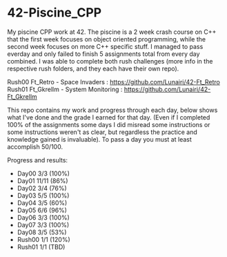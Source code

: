 # 42-Piscine_CPP
My piscine CPP work at 42. The piscine is a 2 week crash course on C++ that the first week focuses on object oriented programming, while the second week focuses on more C++ specific stuff. I managed to pass everday and only failed to finish 5 assignments total from every day combined. I was able to complete both rush challenges (more info in the respective rush folders, and they each have their own repo).

Rush00 Ft_Retro - Space Invaders : https://github.com/Lunairi/42-Ft_Retro
Rush01 Ft_Gkrellm - System Monitoring : https://github.com/Lunairi/42-Ft_Gkrellm

This repo contains my work and progress through each day, below shows what I've done and the grade I earned for that day. (Even if I completed 100% of the assignments some days I did misread some instructions or some instructions weren't as clear, but regardless the practice and knowledge gained is invaluable).
To pass a day you must at least accomplish 50/100.

Progress and results:
- Day00 3/3 (100%)
- Day01 11/11 (86%)
- Day02 3/4 (76%)
- Day03 5/5 (100%)
- Day04 3/5 (60%)
- Day05 6/6 (96%)
- Day06 3/3 (100%)
- Day07 3/3 (100%)
- Day08 3/5 (53%)
- Rush00 1/1 (120%)
- Rush01 1/1 (TBD)
